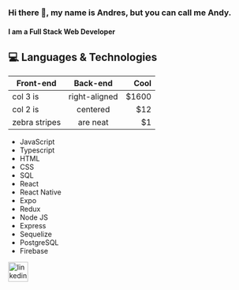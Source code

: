 ### Hi there 👋, my name is Andres, but you can call me Andy.
#### I am a Full Stack Web Developer

## 💻 Languages & Technologies

| Front-end        | Back-end           | Cool  |
| -------------    |:-------------:     | -----:|
| col 3 is         | right-aligned      | $1600 |
| col 2 is         | centered           |   $12 |
| zebra stripes    | are neat           |    $1 |


- JavaScript
- Typescript
- HTML
- CSS
- SQL
- React
- React Native
- Expo
- Redux 
- Node JS
- Express 
- Sequelize
- PostgreSQL
- Firebase 
<!-- 
- 🔭 I’m currently developing a mobile app with a group of 7 people, using Expo and Firebase.
- 📫 How to reach me: andi_frank19@hotmail.com  -->

[<img src='https://cdn.jsdelivr.net/npm/simple-icons@3.0.1/icons/linkedin.svg' alt='linkedin' height='40'>](https://www.linkedin.com/in/https://www.linkedin.com/in/andres-frank-866b10216//)  

<!--
**pruscius/pruscius** is a ✨ _special_ ✨ repository because its `README.md` (this file) appears on your GitHub profile.

Here are some ideas to get you started:

- 🔭 I’m currently working on ...
- 🌱 I’m currently learning ...
- 👯 I’m looking to collaborate on ...
- 🤔 I’m looking for help with ...
- 💬 Ask me about ...
- 📫 How to reach me: ...
- 😄 Pronouns: ...
- ⚡ Fun fact: ...
-->
